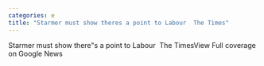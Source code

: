 ```yaml
---
categories: e
title: "Starmer must show theres a point to Labour  The Times"
---
```

Starmer must show there"s a point to Labour&nbsp;&nbsp;The TimesView Full coverage on Google News